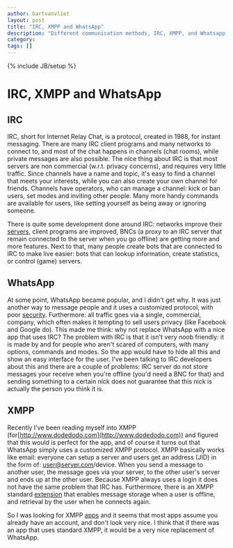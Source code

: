 ```yaml
---
author: bartvanvliet
layout: post
title: "IRC, XMPP and WhatsApp"
description: "Different communication methods, IRC, XMPP, and Whatsapp."
category: 
tags: []
---
```

{% include JB/setup %}

# IRC, XMPP and WhatsApp


## IRC

IRC, short for Internet Relay Chat, is a protocol, created in 1988, for
instant messaging. There are many IRC client programs and many networks to
connect to, and most of the chat happens in channels (chat rooms), while
private messages are also possible. The nice thing about IRC is that most
servers are non commercial (w.r.t. privacy concerns), and requires very little
traffic. Since channels have a name and topic, it's easy to find a channel
that meets your interests, while you can also create your own channel for
friends. Channels have operators, who can manage a channel: kick or ban users,
set modes and inviting other people. Many more handy commands are available
for users, like setting yourself as being away or ignoring someone.
  
There is quite some development done around IRC: networks improve their
[servers](http://hg.quakenet.org), client programs are improved, BNCs (a proxy
to an IRC server that remain connected to the server when you go offline) are
getting more and more features. Next to that, many people create bots that are
connected to IRC to make live easier: bots that can lookup information, create
statistics, or control (game) servers.


## WhatsApp

At some point, WhatsApp became popular, and I didn't get why. It was just
another way to message people and it uses a customized protocol, with poor
[security](http://en.wikipedia.org/wiki/Whatsapp#Security). Furthermore: all
traffic goes via a single, commercial, company, which often makes it tempting
to sell users privacy (like Facebook and Google do).
This made me think: why not replace WhatsApp with a nice app that uses IRC?
The problem with IRC is that it isn't very noob friendly: it is made by and
for people who aren't scared of computers, with many options, commands and
modes. So the app would have to hide all this and show an easy interface for
the user. I've been talking to IRC developers about this and there are a
couple of problems: IRC server do not store messages your receive when you're
offline (you'd need a BNC for that) and sending something to a certain nick
does not guarantee that this nick is actually the person you think it is.


## XMPP

Recently I've been reading myself into XMPP (for[http://www.dodedodo.com](http://www.dodedodo.com)) and figured that this would
is perfect for the app, and of course it turns out that WhatsApp simply uses a
customized XMPP protocol. XMPP basically works like email: everyone can setup
a server and users get an address (JID) in the form of:
user@server.com/device. When you send a message to another user, the message
goes via your server, to the other user's server and ends up at the other
user. Because XMPP always uses a login it does not have the same problem that
IRC has. Furthermore, there is an XMPP standard
[extension](http://xmpp.org/extensions/xep-0013.html) that enables message
storage when a user is offline, and retrieval by the user when he connects
again.
  
So I was looking for XMPP [apps](https://play.google.com/store/search?q=xmpp)
and it seems that most apps assume you already have an account, and don't look
very nice. I think that if there was an app that uses standard XMPP, it would
be a very nice replacement of WhatsApp.

